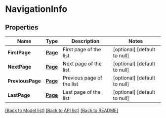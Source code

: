 # NavigationInfo

## Properties
Name | Type | Description | Notes
------------ | ------------- | ------------- | -------------
**FirstPage** | [**Page**](Page.md) | First page of the list | [optional] [default to null]
**NextPage** | [**Page**](Page.md) | Next page of the list | [optional] [default to null]
**PreviousPage** | [**Page**](Page.md) | Previous page of the list | [optional] [default to null]
**LastPage** | [**Page**](Page.md) | Last page of the list | [optional] [default to null]

[[Back to Model list]](../README.md#documentation-for-models) [[Back to API list]](../README.md#documentation-for-api-endpoints) [[Back to README]](../README.md)


